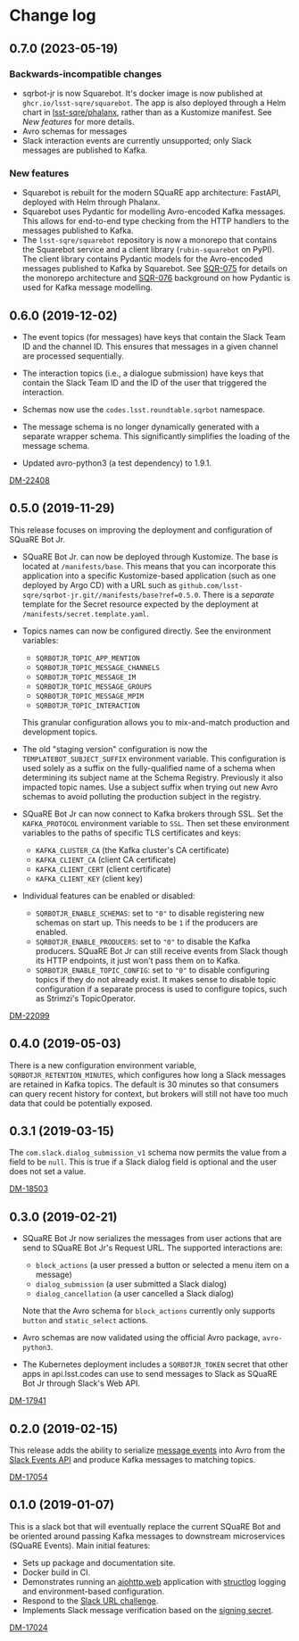 # Change log

<!-- scriv-insert-here -->

<a id='changelog-0.7.0'></a>

## 0.7.0 (2023-05-19)

### Backwards-incompatible changes

- sqrbot-jr is now Squarebot. It's docker image is now published at `ghcr.io/lsst-sqre/squarebot`. The app is also deployed through a Helm chart in [lsst-sqre/phalanx](https://github.com/lsst-sqre/phalanx), rather than as a Kustomize manifest. See _New features_ for more details.
- Avro schemas for messages
- Slack interaction events are currently unsupported; only Slack messages are published to Kafka.

### New features

- Squarebot is rebuilt for the modern SQuaRE app architecture: FastAPI, deployed with Helm through Phalanx.
- Squarebot uses Pydantic for modelling Avro-encoded Kafka messages. This allows for end-to-end type checking from the HTTP handlers to the messages published to Kafka.
- The `lsst-sqre/squarebot` repository is now a monorepo that contains the Squarebot service and a client library (`rubin-squarebot` on PyPI). The client library contains Pydantic models for the Avro-encoded messages published to Kafka by Squarebot. See [SQR-075](https://sqr-075.lsst.io) for details on the monorepo architecture and [SQR-076](https://sqr-076.lsst.io) background on how Pydantic is used for Kafka message modelling.

## 0.6.0 (2019-12-02)

- The event topics (for messages) have keys that contain the Slack Team ID and the channel ID. This ensures that messages in a given channel are processed sequentially.

- The interaction topics (i.e., a dialogue submission) have keys that contain the Slack Team ID and the ID of the user that triggered the interaction.

- Schemas now use the `codes.lsst.roundtable.sqrbot` namespace.

- The message schema is no longer dynamically generated with a separate wrapper schema. This significantly simplifies the loading of the message schema.

- Updated avro-python3 (a test dependency) to 1.9.1.

[DM-22408](https://jira.lsstcorp.org/browse/DM-22408)

## 0.5.0 (2019-11-29)

This release focuses on improving the deployment and configuration of SQuaRE Bot Jr.

- SQuaRE Bot Jr. can now be deployed through Kustomize.
  The base is located at `/manifests/base`.
  This means that you can incorporate this application into a specific Kustomize-based application (such as one deployed by Argo CD) with a URL such as `github.com/lsst-sqre/sqrbot-jr.git//manifests/base?ref=0.5.0`.
  There is a _separate_ template for the Secret resource expected by the deployment at `/manifests/secret.template.yaml`.

- Topics names can now be configured directly.
  See the environment variables:

  - `SQRBOTJR_TOPIC_APP_MENTION`
  - `SQRBOTJR_TOPIC_MESSAGE_CHANNELS`
  - `SQRBOTJR_TOPIC_MESSAGE_IM`
  - `SQRBOTJR_TOPIC_MESSAGE_GROUPS`
  - `SQRBOTJR_TOPIC_MESSAGE_MPIM`
  - `SQRBOTJR_TOPIC_INTERACTION`

  This granular configuration allows you to mix-and-match production and development topics.

- The old "staging version" configuration is now the `TEMPLATEBOT_SUBJECT_SUFFIX` environment variable.
  This configuration is used solely as a suffix on the fully-qualified name of a schema when determining its subject name at the Schema Registry.
  Previously it also impacted topic names.
  Use a subject suffix when trying out new Avro schemas to avoid polluting the production subject in the registry.

- SQuaRE Bot Jr can now connect to Kafka brokers through SSL.
  Set the `KAFKA_PROTOCOL` environment variable to `SSL`.
  Then set these environment variables to the paths of specific TLS certificates and keys:

  - `KAFKA_CLUSTER_CA` (the Kafka cluster's CA certificate)
  - `KAFKA_CLIENT_CA` (client CA certificate)
  - `KAFKA_CLIENT_CERT` (client certificate)
  - `KAFKA_CLIENT_KEY` (client key)

- Individual features can be enabled or disabled:

  - `SQRBOTJR_ENABLE_SCHEMAS`: set to `"0"` to disable registering new schemas on start up.
    This needs to be `1` if the producers are enabled.
  - `SQRBOTJR_ENABLE_PRODUCERS`: set to `"0"` to disable the Kafka producers.
    SQuaRE Bot Jr can still receive events from Slack though its HTTP endpoints, it just won't pass them on to Kafka.
  - `SQRBOTJR_ENABLE_TOPIC_CONFIG`: set to `"0"` to disable configuring topics if they do not already exist.
    It makes sense to disable topic configuration if a separate process is used to configure topics, such as Strimzi's TopicOperator.

[DM-22099](https://jira.lsstcorp.org/browse/DM-22099)

## 0.4.0 (2019-05-03)

There is a new configuration environment variable, `SQRBOTJR_RETENTION_MINUTES`, which configures how long a Slack messages are retained in Kafka topics.
The default is 30 minutes so that consumers can query recent history for context, but brokers will still not have too much data that could be potentially exposed.

## 0.3.1 (2019-03-15)

The `com.slack.dialog_submission_v1` schema now permits the value from a field to be `null`.
This is true if a Slack dialog field is optional and the user does not set a value.

[DM-18503](https://jira.lsstcorp.org/browse/DM-18503)

## 0.3.0 (2019-02-21)

- SQuaRE Bot Jr now serializes the messages from user actions that are send to SQuaRE Bot Jr's Request URL.
  The supported interactions are:

  - `block_actions` (a user pressed a button or selected a menu item on a message)
  - `dialog_submission` (a user submitted a Slack dialog)
  - `dialog_cancellation` (a user cancelled a Slack dialog)

  Note that the Avro schema for `block_actions` currently only supports `button` and `static_select` actions.

- Avro schemas are now validated using the official Avro package, `avro-python3`.

- The Kubernetes deployment includes a `SQRBOTJR_TOKEN` secret that other apps in api.lsst.codes can use to send messages to Slack as SQuaRE Bot Jr through Slack's Web API.

[DM-17941](https://jira.lsstcorp.org/browse/DM-17941)

## 0.2.0 (2019-02-15)

This release adds the ability to serialize [message events](https://api.slack.com/events/message) into Avro from the [Slack Events API](https://api.slack.com/events-api) and produce Kafka messages to matching topics.

[DM-17054](https://jira.lsstcorp.org/browse/DM-17054)

## 0.1.0 (2019-01-07)

This is a slack bot that will eventually replace the current SQuaRE Bot and be oriented around passing Kafka messages to downstream microservices (SQuaRE Events).
Main initial features:

- Sets up package and documentation site.
- Docker build in CI.
- Demonstrates running an [aiohttp.web](https://aiohttp.readthedocs.io/en/stable/web.html#aiohttp-web) application with [structlog](http://www.structlog.org/en/stable/) logging and environment-based configuration.
- Respond to the [Slack URL challenge](https://api.slack.com/events-api#subscriptions).
- Implements Slack message verification based on the [signing secret](https://api.slack.com/docs/verifying-requests-from-slack).

[DM-17024](https://jira.lsstcorp.org/browse/DM-17024)

